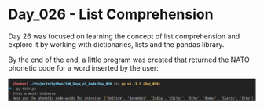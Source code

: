 # Day_026 - List Comprehension

Day 26 was focused on learning the concept of list comprehension and explore it by working with dictionaries, lists and the pandas library.

By the end of the end, a little program was created that returned the NATO phonetic code for a word inserted by the user:

![Preview](./assets/preview.png)